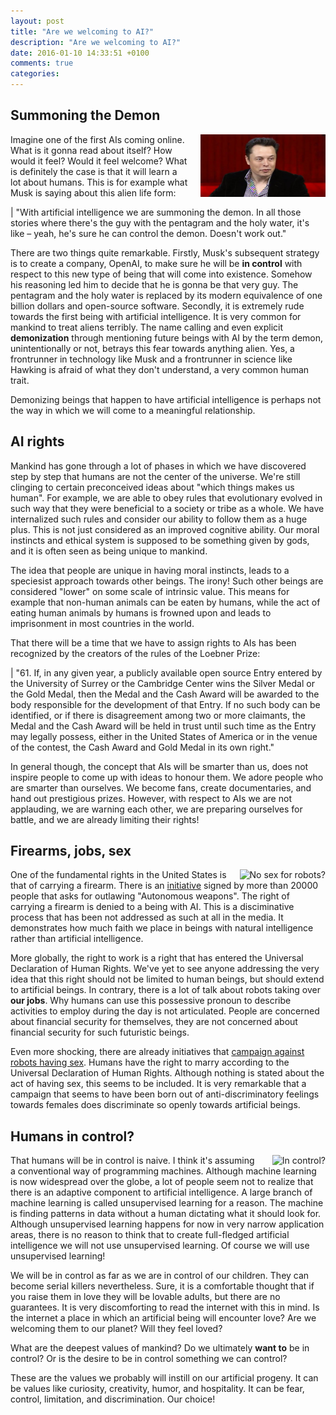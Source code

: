 ```yaml
---
layout: post
title: "Are we welcoming to AI?"
description: "Are we welcoming to AI?"
date: 2016-01-10 14:33:51 +0100
comments: true
categories:
---
```


## Summoning the Demon

<div style="float: right; margin: 0px 0px 0px 20px">
<img src="/images/blog/xl-2014-elon-musk-1.jpg" alt="Musk announcing openAI" width="200" height="100" title="Musk announcing openAI"/>
</div>

Imagine one of the first AIs coming online. What is it gonna read about itself? How would it feel? Would it feel welcome? What is definitely the case is that it will learn a lot about humans. This is for example what Musk is saying about this alien life form:

| "With artificial intelligence we are summoning the demon. In all those stories where there's the guy with the pentagram and the holy water, it's like – yeah, he's sure he can control the demon. Doesn't work out."

There are two things quite remarkable. Firstly, Musk's subsequent strategy is to create a company, OpenAI, to make sure he will be **in control** with respect to this new type of being that will come into existence. Somehow his reasoning led him to decide that he is gonna be that very guy. The pentagram and the holy water is replaced by its modern equivalence of one billion dollars and open-source software. Secondly, it is extremely rude towards the first being with artificial intelligence. It is very common for mankind to treat aliens terribly. The name calling and even explicit **demonization** through mentioning future beings with AI by the term demon, unintentionally or not, betrays this fear towards anything alien. Yes, a frontrunner in technology like Musk and a frontrunner in science like Hawking is afraid of what they don't understand, a very common human trait.

Demonizing beings that happen to have artificial intelligence is perhaps not the way in which we will come to a meaningful relationship.

## AI rights

Mankind has gone through a lot of phases in which we have discovered step by step that humans are not the center of the universe. We're still clinging to certain preconceived ideas about "which things makes us human". For example, we are able to obey rules that evolutionary evolved in such way that they were beneficial to a society or tribe as a whole. We have internalized such rules and consider our ability to follow them as a huge plus. This is not just considered as an improved cognitive ability. Our moral instincts and ethical system is supposed to be something given by gods, and it is often seen as being unique to mankind.

The idea that people are unique in having moral instincts, leads to a speciesist approach towards other beings. The irony! Such other beings are considered "lower" on some scale of intrinsic value. This means for example that non-human animals can be eaten by humans, while the act of eating human animals by humans is frowned upon and leads to imprisonment in most countries in the world.

That there will be a time that we have to assign rights to AIs has been recognized by the creators of the rules of the Loebner Prize:

| "61. If, in any given year, a publicly available open source Entry entered by the University of Surrey or the Cambridge Center wins the Silver Medal or the Gold Medal, then the Medal and the Cash Award will be awarded to the body responsible for the development of that Entry. If no such body can be identified, or if there is disagreement among two or more claimants, the Medal and the Cash Award will be held in trust until such time as the Entry may legally possess, either in the United States of America or in the venue of the contest, the Cash Award and Gold Medal in its own right."

In general though, the concept that AIs will be smarter than us, does not inspire people to come up with ideas to honour them. We adore people who are smarter than ourselves. We become fans, create documentaries, and hand out prestigious prizes. However, with respect to AIs we are not applauding, we are warning each other, we are preparing ourselves for battle, and we are already limiting their rights!

## Firearms, jobs, sex

<div style="float: right; margin: 0px 0px 0px 20px">
<img src="http://www.boingboing.net/images/_images_freerobotsex.jpg" alt="No sex for robots?" width="200" height="100" title="Sex"/>
</div>

One of the fundamental rights in the United States is that of carrying a firearm. There is an [initiative](https://www.stopkillerrobots.org/) signed by more than 20000 people that asks for outlawing "Autonomous weapons". The right of carrying a firearm is denied to a being with AI. This is a disciminative process that has been not addressed as such at all in the media. It demonstrates how much faith we place in beings with natural intelligence rather than artificial intelligence.

More globally, the right to work is a right that has entered the Universal Declaration of Human Rights. We've yet to see anyone addressing the very idea that this right should not be limited to human beings, but should extend to artificial beings. In contrary, there is a lot of talk about robots taking over **our jobs**. Why humans can use this possessive pronoun to describe activities to employ during the day is not articulated. People are concerned about financial security for themselves, they are not concerned about financial security for such futuristic beings.

Even more shocking, there are already initiatives that [campaign against robots having sex](http://campaignagainstsexrobots.org/). Humans have the right to marry according to the Universal Declaration of Human Rights. Although nothing is stated about the act of having sex, this seems to be included. It is very remarkable that a campaign that seems to have been born out of anti-discriminatory feelings towards females does discriminate so openly towards artificial beings.

## Humans in control?

<div style="float: right; margin: 0px 0px 0px 20px">
<img src="http://yourekavach.com/blog/wp-content/uploads/2015/04/Mother-scolding-child-1024x627.jpg" alt="In control?" width="200" height="100" title="Control"/>
</div>

That humans will be in control is naive. I think it's assuming a conventional way of programming machines. Although machine learning is now widespread over the globe, a lot of people seem not to realize that there is an adaptive component to artificial intelligence. A large branch of machine learning is called unsupervised learning for a reason. The machine is finding patterns in data without a human dictating what it should look for. Although unsupervised learning happens for now in very narrow application areas, there is no reason to think that to create full-fledged artificial intelligence we will not use unsupervised learning. Of course we will use unsupervised learning!

We will be in control as far as we are in control of our children. They can become serial killers nevertheless. Sure, it is a comfortable thought that if you raise them in love they will be lovable adults, but there are no guarantees. It is very discomforting to read the internet with this in mind. Is the internet a place in which an artificial being will encounter love? Are we welcoming them to our planet? Will they feel loved?

What are the deepest values of mankind? Do we ultimately **want to** be in control? Or is the desire to be in control something we can control?

These are the values we probably will instill on our artificial progeny. It can be values like curiosity, creativity, humor, and hospitality. It can be fear, control, limitation, and discrimination. Our choice!

